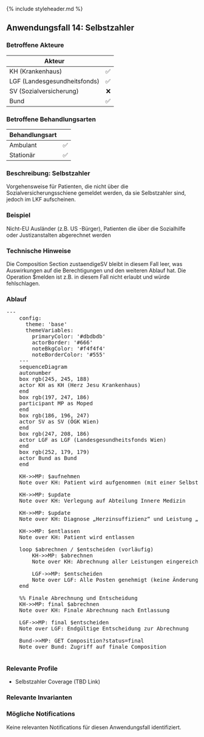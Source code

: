 {% include styleheader.md %}

## Anwendungsfall 14: Selbstzahler 

### Betroffene Akteure

| Akteur            |  |
|-------------------|--------------:|
| KH (Krankenhaus)  |      ✅ |
| LGF (Landesgesundheitsfonds) |  ✅ |
| SV (Sozialversicherung)      |  ❌  |
| Bund            |  ✅  |

### Betroffene Behandlungsarten

| Behandlungsart|  |
|-----------|----:|
| Ambulant  |  ✅ |
| Stationär |  ✅ |



### Beschreibung: Selbstzahler
Vorgehensweise für Patienten, die nicht über die Sozialversicherungsschiene gemeldet werden, da sie Selbstzahler sind, jedoch im LKF aufscheinen.  
 
### Beispiel
Nicht-EU Ausländer (z.B. US -Bürger), Patienten die über die Sozialhilfe oder Justizanstalten abgerechnet werden  

### Technische Hinweise
Die Composition Section zustaendigeSV bleibt in diesem Fall leer, was Auswirkungen auf die Berechtigungen und den weiteren Ablauf hat. Die Operation $melden ist z.B. in diesem Fall nicht erlaubt und würde fehlschlagen.


### Ablauf
<pre class="mermaid">
---
    config:
      theme: 'base'
      themeVariables:
        primaryColor: '#dbdbdb'         
        actorBorder: '#666'
        noteBkgColor: '#f4f4f4'
        noteBorderColor: '#555'
    ---
    sequenceDiagram
    autonumber
    box rgb(245, 245, 188)
    actor KH as KH (Herz Jesu Krankenhaus)
    end
    box rgb(197, 247, 186)
    participant MP as Moped
    end
    box rgb(186, 196, 247)
    actor SV as SV (ÖGK Wien)
    end
    box rgb(247, 208, 186)
    actor LGF as LGF (Landesgesundheitsfonds Wien)
    end
    box rgb(252, 179, 179) 
    actor Bund as Bund 
    end

    KH->>MP: $aufnehmen
    Note over KH: Patient wird aufgenommen (mit einer Selbstzahler-Coverage)

    KH->>MP: $update
    Note over KH: Verlegung auf Abteilung Innere Medizin

    KH->>MP: $update
    Note over KH: Diagnose „Herzinsuffizienz“ und Leistung „EKG“ erfasst 

    KH->>MP: $entlassen
    Note over KH: Patient wird entlassen 

    loop $abrechnen / $entscheiden (vorläufig)
        KH->>MP: $abrechnen
        Note over KH: Abrechnung aller Leistungen eingereicht 

        LGF->>MP: $entscheiden
        Note over LGF: Alle Posten genehmigt (keine Änderungen)
    end 

    %% Finale Abrechnung und Entscheidung
    KH->>MP: final $abrechnen
    Note over KH: Finale Abrechnung nach Entlassung

    LGF->>MP: final $entscheiden
    Note over LGF: Endgültige Entscheidung zur Abrechnung 

    Bund->>MP: GET Composition?status=final
    Note over Bund: Zugriff auf finale Composition

</pre>

### Relevante Profile
- Selbstzahler Coverage (TBD Link)

### Relevante Invarianten

### Mögliche Notifications

Keine relevanten Notifications für diesen Anwendungsfall identifiziert.